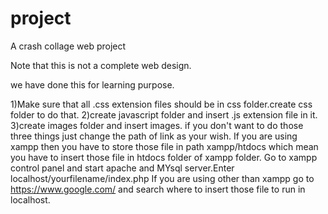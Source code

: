 # project
A crash collage web project


Note that this is not a complete web design.


we have done this for learning purpose.

1)Make sure that all .css extension files should be in css folder.create css folder to do that.
2)create javascript folder and insert .js extension file in it.
3)create images folder and insert images.
if you don't want to do those three things just change the path of link as your wish.
If you are using xampp then you have to store those file in path xampp/htdocs which mean you have to insert those file in htdocs folder of xampp folder.
Go to xampp control panel and start apache and MYsql server.Enter localhost/yourfilename/index.php
If you are using other than xampp go to https://www.google.com/ and search where to insert those file to run in localhost.



